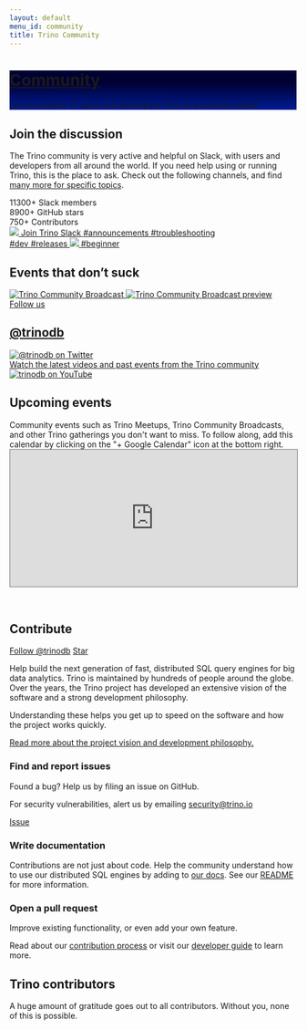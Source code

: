 ```yaml
---
layout: default
menu_id: community
title: Trino Community
---
```


<div class="jumbotron card card-image" style="background-image: linear-gradient(to top, #001C93 0%, #000033 70%);background-size:cover;">
  <div class="text-white text-center py-5 px-4">
    <div>
      <h1><a href="/community/">Community</a></h1>
      <p class="lead">Join thousands of users and developers from all around the world. </p>
    </div>
  </div>
</div>

<div class="container">
  <div class="col-md-12 spacer-60">
    <div class="community-content-section">
      <div class="community-content-container slack-content-container">
        <div class="slack-text-container">
          <h2>Join the discussion</h2>
          <p>The Trino community is very active and helpful on Slack, with users and developers from all around the world. If you need help using or running Trino, this is the place to ask. Check out the following channels,
          and find <a href="./slack.html">many more for specific topics</a>.</p>
        </div>
        <div class="slack-stats-container">
          <div class="community-stats">
            <span>11300+</span>
            Slack members
          </div>
          <div class="community-stats">
            <span>8900+</span>
            GitHub stars
          </div>
          <div class="community-stats">
            <span>750+</span>
            Contributors
          </div>
          <!-- see https://github.com/orgs/trinodb/people -->
        </div>
      </div>
      <div class="slack-channels-top d-flex mb-3">
        <a href="{{site.slack_join}}" class="slack-channel slack-blue-gradient">
          <img src="../assets/images/graphics/community-general.svg">
          Join Trino Slack
        </a>
        <a href="https://trinodb.slack.com/archives/CFLB9AMBN" class="slack-channel slack-pink-gradient">
          <i class="fa fa-home fa-lg"></i>
          #announcements
        </a>
        <a href="https://trinodb.slack.com/archives/CGB0QHWSW" class="slack-channel slack-orange-gradient">
          <i class="fa fa-tools fa-lg"></i>
          #troubleshooting
        </a>
      </div>
      <div class="slack-channels-bottom d-flex">
        <a href="https://trinodb.slack.com/archives/CP1MUNEUX" class="slack-channel slack-orange-gradient">
          <i class="fa fa-code fa-lg"></i>
          #dev
        </a>
        <a href="https://trinodb.slack.com/archives/CFP480UKX" class="slack-channel slack-blue-gradient">
          <i class="fa fa-server fa-lg"></i>
          #releases
        </a>
        <a href="https://trinodb.slack.com/archives/CFQAMGRQE" class="slack-channel slack-pinkorange-gradient">
          <img src="../assets/images/graphics/community-announcements.svg">
          <i class="fa fa-bullhorn fa-lg"></i>
          #beginner
        </a>
      </div>
    </div>
    <div class="community-content-section">
      <a name="events"></a>
      <h2>Events that don’t suck</h2>
      <div class="community-content-container">
        <a href="./broadcast" class="community-broadcast-block">
          <div class="community-broadcast-image-wrapper">
            <img src="../assets/images/community/tcb.png" alt="Trino Community Broadcast" />
            <img src="../assets/images/community/tcb.gif" alt="Trino Community Broadcast preview" />
          </div>
        </a>
        <div class="events-thirds-container">
          <a href="https://www.meetup.com/pro/trino-community/" class="event-third-block"></a>
          <a href="https://twitter.com/trinodb" class="event-third-block">
            <div>Follow us<h2>@trinodb</h2></div>
            <img src="../assets/images/community/twitter.png" alt="@trinodb on Twitter" />
          </a>
          <a href="https://www.youtube.com/c/trinodb" class="event-third-block">
            <div>Watch the latest videos and past events from the Trino community</div>
            <img src="../assets/images/community/youtube.png" alt="trinodb on YouTube" />
          </a>
        </div>
      </div>
      <h2>Upcoming events</h2>
      Community events such as Trino Meetups, Trino Community Broadcasts, and other Trino
      gatherings you don't want to miss. To follow along, add this calendar by
      clicking on the "+ Google Calendar" icon at the bottom right.
      <iframe src="https://calendar.google.com/calendar/embed?height=600&amp;wkst=1&amp;bgcolor=%23dd00a1&amp;ctz=America%2FDetroit&amp;src=NDhibXJvaXVpZmg2NWJsZWNhOGxzNGhyNTRAZ3JvdXAuY2FsZW5kYXIuZ29vZ2xlLmNvbQ&amp;color=%23D81B60&amp;mode=AGENDA&amp;showCalendars=0&amp;showTz=1&amp;showTabs=0&amp;showPrint=0" style="border:solid 1px #777; margin-bottom: 2rem;" width="100%" height="240" frameborder="0" scrolling="no"></iframe>
    </div>
    <div class="community-content-section">
      <h2>Contribute</h2>
      <div class="community-content-container contribute-content-container">
        <div class="contribute-text-container">
          <div class="contribute-github-button d-flex flex-row">
            <a class="github-button" href="https://github.com/trinodb" data-size="large" aria-label="Follow @trinodb on GitHub">Follow @trinodb</a>
            <a class="github-button" href="https://github.com/trinodb/trino" data-icon="octicon-star" data-size="large" data-show-count="true" aria-label="Star trinodb/trino on GitHub">Star</a>
          </div>
          <p>Help build the next generation of fast, distributed SQL query engines for big data analytics. Trino is maintained by hundreds of people around the globe. Over the years, the Trino project has developed an extensive vision of the software and a strong development philosophy.</p>
          <p>Understanding these helps you get up to speed on the software and how the project works quickly.</p>
          <p><a href="../development/vision.html">Read more about the project vision and development philosophy.</a></p>
        </div>
        <div class="d-flex flex-column" style="flex: 1 1 50%;">
          <div class="contribute-thirds-container">
            <div class="circle-icon-container circle-bugs">
              <i class="fa fa-bug fa-lg"></i>
            </div>
            <div>
              <h3>Find and report issues</h3>
              <p>Found a bug? Help us by filing an issue on GitHub.</p><p>For security vulnerabilities, alert us by emailing <a href="mailto:security@trino.io">security@trino.io</a></p>
              <a class="github-button" href="https://github.com/trinodb/trino/issues" data-icon="octicon-issue-opened" data-size="large" data-show-count="true" aria-label="Issue trinodb/trino on GitHub">Issue</a>
            </div>
          </div>
          <div class="contribute-thirds-container">
            <div class="circle-icon-container circle-docs">
              <i class="fa fa-pencil-alt fa-lg"></i>
            </div>
            <div>
              <h3>Write documentation</h3>
              <p>Contributions are not just about code. Help the community understand how to use our distributed SQL engines by adding to <a href="../docs/current/">our docs</a>. See our <a href="https://github.com/trinodb/trino/tree/master/docs">README</a> for more information.</p>
            </div>
          </div>
          <div class="contribute-thirds-container">
            <div class="circle-icon-container circle-pr">
              <i class="fa fa-code-branch fa-lg"></i>
            </div>
            <div>
              <h3>Open a pull request</h3>
              <p>Improve existing functionality, or even add your own feature.</p>
              <p>Read about our <a href="../development/process.html">contribution process</a> or visit our <a href="../docs/current/develop.html">developer guide</a> to learn more.</p>
            </div>
          </div>
        </div>
      </div>
    </div>
    <div class="community-content-section">
      <a name="contributors"></a>
      <h2>Trino contributors</h2>
      <p>A huge amount of gratitude goes out to all contributors. Without you, none of this is possible.</p>
        <object type="image/svg+xml" data="../assets/images/community/contributors.svg"></object>
    </div>
  </div>
</div>
<script async defer src="https://buttons.github.io/buttons.js"></script>
